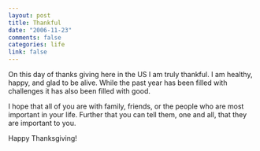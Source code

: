 ```yaml
--- 
layout: post
title: Thankful
date: "2006-11-23"
comments: false
categories: life
link: false
---
```

On this day of thanks giving here in the US I am truly thankful. I am healthy, happy, and glad to be alive. While the past year has been filled with challenges it has also been filled with good.

I hope that all of you are with family, friends, or the people who are most important in your life. Further that you can tell them, one and all, that they are important to you.

Happy Thanksgiving!
